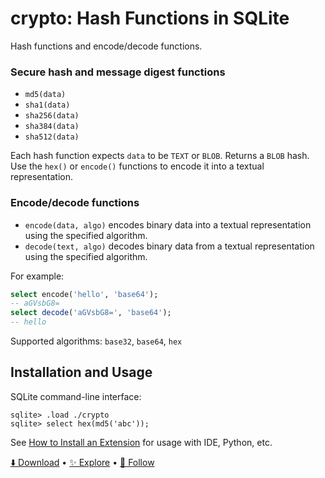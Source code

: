 # crypto: Hash Functions in SQLite

Hash functions and encode/decode functions.

### Secure hash and message digest functions

-   `md5(data)`
-   `sha1(data)`
-   `sha256(data)`
-   `sha384(data)`
-   `sha512(data)`

Each hash function expects `data` to be `TEXT` or `BLOB`. Returns a `BLOB` hash. Use the `hex()` or `encode()` functions to encode it into a textual representation.

### Encode/decode functions

-   `encode(data, algo)` encodes binary data into a textual representation using the specified algorithm.
-   `decode(text, algo)` decodes binary data from a textual representation using the specified algorithm.

For example:

```sql
select encode('hello', 'base64');
-- aGVsbG8=
select decode('aGVsbG8=', 'base64');
-- hello
```

Supported algorithms: `base32`, `base64`, `hex`

## Installation and Usage

SQLite command-line interface:

```
sqlite> .load ./crypto
sqlite> select hex(md5('abc'));
```

See [How to Install an Extension](install.md) for usage with IDE, Python, etc.

[⬇️ Download](https://github.com/nalgeon/sqlean/releases/latest) •
[✨ Explore](https://github.com/nalgeon/sqlean) •
[🚀 Follow](https://twitter.com/ohmypy)
